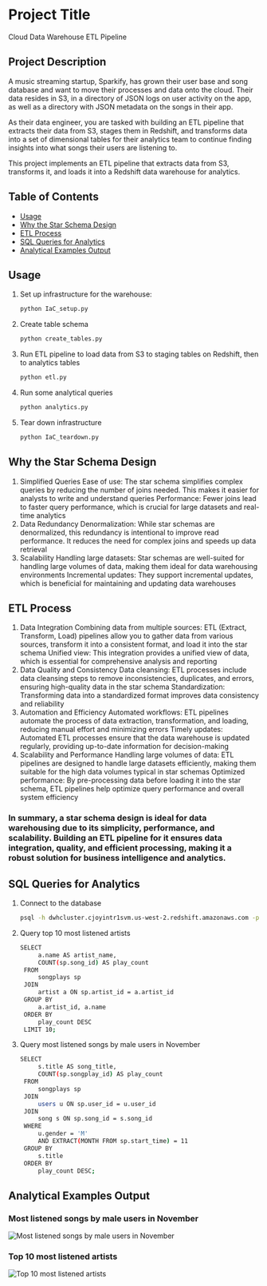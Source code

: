 # Project Title
Cloud Data Warehouse ETL Pipeline

## Project Description
A music streaming startup, Sparkify, has grown their user base and song database and want to move their processes and data onto the cloud. Their data resides in S3, in a directory of JSON logs on user activity on the app, as well as a directory with JSON metadata on the songs in their app.

As their data engineer, you are tasked with building an ETL pipeline that extracts their data from S3, stages them in Redshift, and transforms data into a set of dimensional tables for their analytics team to continue finding insights into what songs their users are listening to.

This project implements an ETL pipeline that extracts data from S3, transforms it, and loads it into a Redshift data warehouse for analytics.

## Table of Contents
- [Usage](#usage)
- [Why the Star Schema Design](#why-the-star-schema-design)
- [ETL Process](#etl-process)
- [SQL Queries for Analytics](#sql-queries-for-analytics)
- [Analytical Examples Output](#analytical-examples-output)

## Usage
1. Set up infrastructure for the warehouse:
   ```bash
   python IaC_setup.py
2. Create table schema
   ```bash
   python create_tables.py
3. Run ETL pipeline to load data from S3 to staging tables on Redshift, then to analytics tables
   ```bash
   python etl.py
4. Run some analytical queries
   ```bash
   python analytics.py
5. Tear down infrastructure
   ```bash
   python IaC_teardown.py


## Why the Star Schema Design
1. Simplified Queries
Ease of use: The star schema simplifies complex queries by reducing the number of joins needed. This makes it easier for analysts to write and understand queries
Performance: Fewer joins lead to faster query performance, which is crucial for large datasets and real-time analytics
2. Data Redundancy
Denormalization: While star schemas are denormalized, this redundancy is intentional to improve read performance. It reduces the need for complex joins and speeds up data retrieval
3. Scalability
Handling large datasets: Star schemas are well-suited for handling large volumes of data, making them ideal for data warehousing environments
Incremental updates: They support incremental updates, which is beneficial for maintaining and updating data warehouses

## ETL Process
1. Data Integration
Combining data from multiple sources: ETL (Extract, Transform, Load) pipelines allow you to gather data from various sources, transform it into a consistent format, and load it into the star schema
Unified view: This integration provides a unified view of data, which is essential for comprehensive analysis and reporting
2. Data Quality and Consistency
Data cleansing: ETL processes include data cleansing steps to remove inconsistencies, duplicates, and errors, ensuring high-quality data in the star schema
Standardization: Transforming data into a standardized format improves data consistency and reliability
3. Automation and Efficiency
Automated workflows: ETL pipelines automate the process of data extraction, transformation, and loading, reducing manual effort and minimizing errors
Timely updates: Automated ETL processes ensure that the data warehouse is updated regularly, providing up-to-date information for decision-making
4. Scalability and Performance
Handling large volumes of data: ETL pipelines are designed to handle large datasets efficiently, making them suitable for the high data volumes typical in star schemas
Optimized performance: By pre-processing data before loading it into the star schema, ETL pipelines help optimize query performance and overall system efficiency

### In summary, a star schema design is ideal for data warehousing due to its simplicity, performance, and scalability. Building an ETL pipeline for it ensures data integration, quality, and efficient processing, making it a robust solution for business intelligence and analytics.

## SQL Queries for Analytics
1. Connect to the database
   ```bash
   psql -h dwhcluster.cjoyintr1svm.us-west-2.redshift.amazonaws.com -p 5439 -d dwh -U dwhuser
2. Query top 10 most listened artists
   ```bash
   SELECT 
        a.name AS artist_name,
        COUNT(sp.song_id) AS play_count
    FROM 
        songplays sp
    JOIN 
        artist a ON sp.artist_id = a.artist_id
    GROUP BY 
        a.artist_id, a.name
    ORDER BY 
        play_count DESC
    LIMIT 10;
3. Query most listened songs by male users in November
   ```bash
   SELECT 
        s.title AS song_title,
        COUNT(sp.songplay_id) AS play_count
    FROM 
        songplays sp
    JOIN 
        users u ON sp.user_id = u.user_id
    JOIN 
        song s ON sp.song_id = s.song_id
    WHERE 
        u.gender = 'M' 
        AND EXTRACT(MONTH FROM sp.start_time) = 11
    GROUP BY 
        s.title
    ORDER BY 
        play_count DESC;


## Analytical Examples Output
### Most listened songs by male users in November
![Most listened songs by male users in November](images/songs_male_Nov.png)

### Top 10 most listened artists
![Top 10 most listened artists](images/top10_artists.png)
